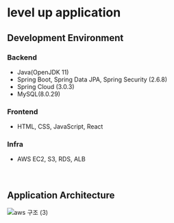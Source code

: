 # level up application

## Development Environment

### Backend
+ Java(OpenJDK 11)  
+ Spring Boot, Spring Data JPA, Spring Security (2.6.8)
+ Spring Cloud (3.0.3)
+ MySQL(8.0.29)  
  
### Frontend
+ HTML, CSS, JavaScript, React  

### Infra
+ AWS EC2, S3, RDS, ALB  
<br/><br/>


## Application Architecture

![aws 구조 (3)](https://user-images.githubusercontent.com/79124915/194025162-6d67c804-b8d5-4235-8de6-7fa30bbd4801.png)
